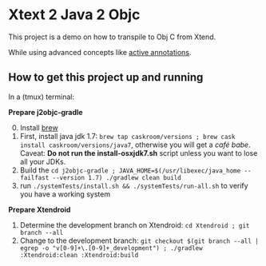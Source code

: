 Xtext 2 Java 2 Objc
===================

This project is a demo on how to transpile to Obj C from Xtend.

While using advanced concepts like [active annotations](http://todo).

How to get this project up and running
--------------------------------------

In a (tmux) terminal:

**Prepare j2objc-gradle**

0. Install [brew](http://brew.sh/)
1. First, install java jdk 1.7: `brew tap caskroom/versions ; brew cask install caskroom/versions/java7`, otherwise you will get a _café babe_. Caveat: **Do not run the install-osxjdk7.sh** script unless you want to lose all your JDKs.
2. Build the `cd j2objc-gradle ; JAVA_HOME=$(/usr/libexec/java_home --failfast --version 1.7) ./gradlew clean build`
3. run `./systemTests/install.sh && ./systemTests/run-all.sh` to verify you have a working system

**Prepare Xtendroid**

1. Determine the development branch on Xtendroid: `cd Xtendroid ; git branch --all`
2. Change to the development branch:
    `git checkout $(git branch --all | egrep -o "v[0-9]+\.[0-9]+_development") ; ./gradlew :Xtendroid:clean :Xtendroid:build`



